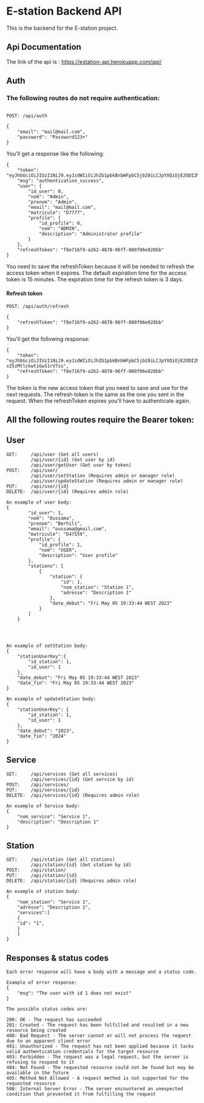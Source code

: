 # E-station Backend API
This is the backend for the E-station project.

## Api Documentation
The link of the api is : https://estation-api.herokuapp.com/api/

## Auth
### The following routes do not require authentication:
```

POST: /api/auth

{
    "email": "mail@mail.com",
    "password": "Password123+"
}
```
You'll get a response like the following:
```
{
    "token": "eyJhbGciOiJIUzI1NiJ9.eyJzdWIiOiJhZG1pbkBnbWFpbC5jb20iLCJpYXQiOjE2ODI2MTc5NzYsImV4cCI6MTY4MjYxODg3Nn0.zSiqzNKo1EfpVZtNoVWElj34iQ0eZ_E6Wy1wnPGnPPg",
    "msg": "authentication_success",
    "user": {
        "id_user": 0,
        "nom": "Admin",
        "prenom": "Admin",
        "email": "mail@mail.com",
        "matricule": "D7777",
        "profile": {
            "id_profile": 0,
            "nom": "ADMIN",
            "description": "Administrator profile"
        }
    },
    "refreshToken": "f8e716f9-a262-4878-96ff-080f06e028bb"
}
```
You need to save the refreshToken because it will be needed to refresh the access token when it expires.
The default expiration time for the access token is 15 minutes. 
The expiration time for the refresh token is 3 days.

#### Refresh token
```
POST: /api/auth/refresh

{
    "refreshToken": "f8e716f9-a262-4878-96ff-080f06e028bb"
}
```
You'll get the following response:
```
{
    "token": "eyJhbGciOiJIUzI1NiJ9.eyJzdWIiOiJhZG1pbkBnbWFpbC5jb20iLCJpYXQiOjE2ODI2MTkwODEsImV4cCI6MTY4MjYxOTk4MX0.OGy_-3s1eVzjVxnbYrvoF-xZ5zMtlckwtiGwS1rV7ss",
    "refreshToken": "f8e716f9-a262-4878-96ff-080f06e028bb"
}
```
The token is the new access token that you need to save and use for the next requests.
The refresh token is the same as the one you sent in the request.
When the refreshToken expires you'll have to authenticate again.


## All the following routes require the Bearer token:
## User
```
GET:     /api/user (Get all users)
         /api/user/{id} (Get user by id)
         /api/user/getUser (Get user by token)
POST:    /api/user/
         /api/user/setStation (Requires admin or manager role)  
         /api/user/updateStation (Requires admin or manager role)
PUT:     /api/user/{id} 
DELETE:  /api/user/{id} (Requires admin role)

An example of user body:
{
        "id_user": 1,
        "nom": "Oussama",
        "prenom": "Berhili",
        "email": "oussama@gmail.com",
        "matricule": "D47559",
        "profile": {
            "id_profile": 1,
            "nom": "USER",
            "description": "User profile"
        },
        "stations": [
            {
                "station": {
                    "id": 1,
                    "nom_station": "Station 1",
                    "adresse": "Description 1"
                },
                "date_debut": "Fri May 05 19:33:44 WEST 2023"
            }
        ]
    }
    
    
    
    
An example of setStation body:
{
    "stationUserKey":{
        "id_station": 1,
        "id_user": 1    
    },
    "date_debut": "Fri May 05 19:33:44 WEST 2023"
    "date_fin": "Fri May 05 19:33:44 WEST 2023"
}

An example of updateStation body:
{
    "stationUserKey": {
        "id_station": 1,
        "id_user": 1
    },
    "date_debut": "2023",
    "date_fin": "2024"
}

```
## Service
```
GET:     /api/services (Get all services)
         /api/services/{id} (Get service by id)
POST:    /api/services/
PUT:     /api/services/{id}
DELETE:  /api/services/{id} (Requires admin role)

An example of Service body:
{
    "nom_service": "Service 1",
    "description": "Description 1"
}

```
## Station
```
GET:     /api/station (Get all stations)
         /api/station/{id} (Get station by id)
POST:    /api/station/
PUT:     /api/station/{id}
DELETE:  /api/station/{id} (Requires admin role)

An example of station body:
{
    "nom_station": "Service 1",
    "adresse": "Description 1",
    "services":[
    {
    "id": "1",
    }
    ]
}

```


## Responses & status codes
```
Each error response will have a body with a message and a status code.

Example of error response:
{
    "msg": "The user with id 1 does not exist"
}

The possible status codes are:

200: OK - The request has succeeded
201: Created - The request has been fulfilled and resulted in a new resource being created
400: Bad Request - The server cannot or will not process the request due to an apparent client error
401: Unauthorized - The request has not been applied because it lacks valid authentication credentials for the target resource
403: Forbidden - The request was a legal request, but the server is refusing to respond to it
404: Not Found - The requested resource could not be found but may be available in the future
405: Method Not Allowed - A request method is not supported for the requested resource
500: Internal Server Error - The server encountered an unexpected condition that prevented it from fulfilling the request

```